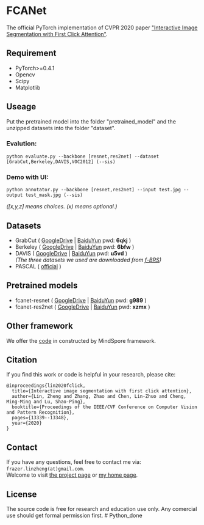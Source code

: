# FCANet
The official PyTorch implementation of CVPR 2020 paper ["Interactive Image Segmentation with First Click Attention"](http://mftp.mmcheng.net/Papers/20CvprFirstClick.pdf).

## Requirement
- PyTorch>=0.4.1  
- Opencv  
- Scipy  
- Matplotlib  

## Useage
Put the pretrained model into the folder "pretrained_model" and the unzipped datasets into the folder "dataset".

### Evalution:
```
python evaluate.py --backbone [resnet,res2net] --dataset [GrabCut,Berkeley,DAVIS,VOC2012] (--sis) 
```
### Demo with UI: 
```
python annotator.py --backbone [resnet,res2net] --input test.jpg --output test_mask.jpg (--sis)
```

*(\[x,y,z] means choices. (x) means optional.)*

## Datasets
- GrabCut ( [GoogleDrive](https://drive.google.com/open?id=1PhtmSoijh7THHZOmMt8_mwEF5Ii-3ofY) | [BaiduYun](https://pan.baidu.com/s/1u3LzLx3Xnr1kuU9HAnCN4w) pwd: **6qkj** )  
- Berkeley ( [GoogleDrive](https://drive.google.com/open?id=1vo0k3JrulK8C198lmvfbDhUok8S7gpTr) | [BaiduYun](https://pan.baidu.com/s/1B6T3aKWB2U6sIeWrQrnszQ) pwd: **6bfw** )  
- DAVIS ( [GoogleDrive](https://drive.google.com/open?id=1Cn0QvzYCIlFky5hFdeUYEtXaiTYW91rL) | [BaiduYun](https://pan.baidu.com/s/1qZTrFE7K_41CgsZyH5NJJw) pwd: **u5vd** )  
*(The three datasets we used are downloaded from [f-BRS](https://github.com/saic-vul/fbrs_interactive_segmentation))*
- PASCAL ( [official](http://host.robots.ox.ac.uk/pascal/VOC/voc2012/VOCtrainval_11-May-2012.tar) )  


## Pretrained models
- fcanet-resnet ( [GoogleDrive](https://drive.google.com/open?id=1Zjn1RqAuNfG_VXjJ4X7RjX0cvuu6vFtM) | [BaiduYun](https://pan.baidu.com/s/1_Jjxb_0SU842FAj9RAEmBw ) pwd: **g989** )  
- fcanet-res2net ( [GoogleDrive](https://drive.google.com/open?id=12wgzK5Gx_ku3jSm9RcUx_OmEHU3HGfG_
) | [BaiduYun](https://pan.baidu.com/s/157Lkno7x8YSdmQzaYms-lg) pwd: **xzmx** )


## Other framework
We offer the [code](https://gitee.com/mindspore/models/tree/master/research/cv/FCANet) in constructed by MindSpore framework.


## Citation
If you find this work or code is helpful in your research, please cite:
```
@inproceedings{lin2020fclick,
  title={Interactive image segmentation with first click attention},
  author={Lin, Zheng and Zhang, Zhao and Chen, Lin-Zhuo and Cheng, Ming-Ming and Lu, Shao-Ping},
  booktitle={Proceedings of the IEEE/CVF Conference on Computer Vision and Pattern Recognition},
  pages={13339--13348},
  year={2020}
}
```
## Contact
If you have any questions, feel free to contact me via: `frazer.linzheng(at)gmail.com`.  
Welcome to visit [the project page](https://www.lin-zheng.com/fclick/) or [my home page](https://www.lin-zheng.com/).

## License
The source code is free for research and education use only. Any comercial use should get formal permission first.
#   P y t h o n _ d o n e  
 